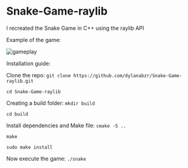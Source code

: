 # Snake-Game-raylib
I recreated the Snake Game in C++ using the raylib API

Example of the game: 


![gameplay](https://github.com/dylanabzr/Snake-Game-raylib/blob/main/gameplay.gif)

Installation guide:

Clone the repo:
`git clone https://github.com/dylanabzr/Snake-Game-raylib.git`

`cd Snake-Game-raylib`

Creating a build folder:
`mkdir build`

`cd build`

Install dependencies and Make file:
`cmake -S ..`

`make`

`sudo make install`

Now execute the game:
`./snake`



